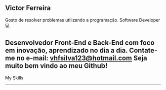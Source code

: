 Victor Ferreira
---------------------------------------------------------------------
Gosto de resolver problemas utilizando a programação.
Software Developer 💻

Desenvolvedor Front-End e Back-End com foco em inovação, aprendizado no dia a dia.
Contate-me no e-mail: vhfsilva123@hotmail.com
Seja muito bem vindo ao meu Github!
---------------------------------------------------------------------
My Skills

----------------------------------------------------------------------
